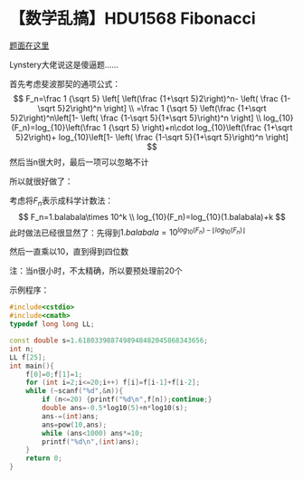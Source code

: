 # 【数学乱搞】HDU1568 Fibonacci

[题面在这里](http://acm.hdu.edu.cn/showproblem.php?pid=1568)



Lynstery大佬说这是傻逼题……



首先考虑斐波那契的通项公式：
$$
F_n=\frac 1 {\sqrt 5} \left[ \left(\frac {1+\sqrt 5}2\right)^n- \left( \frac {1-\sqrt 5}2\right)^n \right] \\
=\frac 1 {\sqrt 5} \left(\frac {1+\sqrt 5}2\right)^n\left[1- \left( \frac {1-\sqrt 5}{1+\sqrt 5}\right)^n \right] \\
log_{10}(F_n)=log_{10}\left(\frac 1 {\sqrt 5} \right)+n\cdot log_{10}\left(\frac {1+\sqrt 5}2\right)+ log_{10}\left[1- \left( \frac {1-\sqrt 5}{1+\sqrt 5}\right)^n \right]
$$
然后当n很大时，最后一项可以忽略不计

所以就很好做了：

考虑将$F_n$表示成科学计数法：
$$
F_n=1.balabala\times 10^k \\
log_{10}(F_n)=log_{10}(1.balabala)+k
$$
此时做法已经很显然了：先得到$1.balabala=10^{log_{10}(F_n) - \left \lfloor log_{10}(F_n) \right \rfloor }$

然后一直乘以10，直到得到四位数



注：当n很小时，不太精确，所以要预处理前20个

示例程序：

```C++
#include<cstdio>
#include<cmath>
typedef long long LL;

const double s=1.6180339887498948482045868343656;
int n;
LL f[25];
int main(){
	f[0]=0;f[1]=1;
	for (int i=2;i<=20;i++) f[i]=f[i-1]+f[i-2];
	while (~scanf("%d",&n)){
		if (n<=20) {printf("%d\n",f[n]);continue;}
		double ans=-0.5*log10(5)+n*log10(s);
		ans-=(int)ans;
		ans=pow(10,ans);
		while (ans<1000) ans*=10;
		printf("%d\n",(int)ans);
	}
	return 0;
}
```

